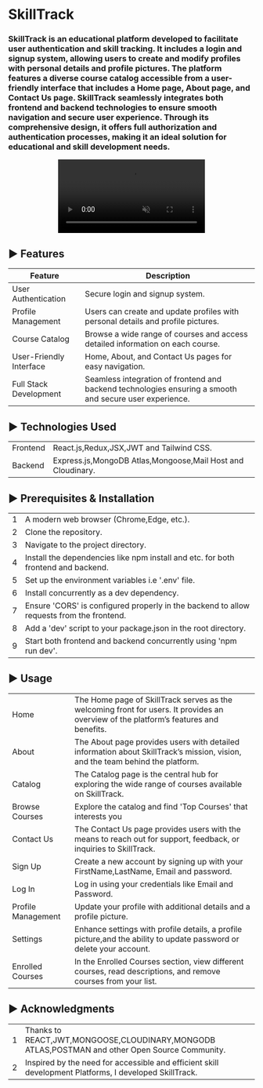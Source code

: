 # SkillTrack

### SkillTrack is an educational platform developed to facilitate user authentication and skill tracking. It includes a login and signup system, allowing users to create and modify profiles with personal details and profile pictures. The platform features a diverse course catalog accessible from a user-friendly interface that includes a Home page, About page, and Contact Us page. SkillTrack seamlessly integrates both frontend and backend technologies to ensure smooth navigation and secure user experience. Through its comprehensive design, it offers full authorization and authentication processes, making it an ideal solution for educational and skill development needs.


<div align="center" >
  <video src="https://github.com/user-attachments/assets/a6ce2aa7-f22c-463e-956f-c981afda409c"  muted
            loop
            autoPlay />
</div>




## ► Features
|Feature|Description|
|-|-|
|User Authentication| Secure login and signup system.|
|Profile Management| Users can create and update profiles with personal details and profile pictures.|
|Course Catalog| Browse a wide range of courses and access detailed information on each course.|
|User-Friendly Interface| Home, About, and Contact Us pages for easy navigation.|
|Full Stack Development| Seamless integration of frontend and backend technologies ensuring a smooth and secure user experience.|

## ► Technologies Used
|||
|-|-|
|Frontend|React.js,Redux,JSX,JWT and Tailwind CSS.|
|Backend|Express.js,MongoDB Atlas,Mongoose,Mail Host and Cloudinary.|


## ► Prerequisites & Installation
|||
|-|-|
|1|A modern web browser (Chrome,Edge, etc.).|
|2|Clone the repository.|
|3|Navigate to the project directory.|
|4|Install the dependencies like npm install and etc. for both frontend and backend.|
|5|Set up the environment variables i.e '.env' file.|
|6|Install concurrently as a dev dependency.|
|7|Ensure 'CORS' is configured properly in the backend to allow requests from the frontend.|
|8|Add a 'dev' script to your package.json in the root directory.|
|9|Start both frontend and backend concurrently using 'npm run dev'.|

## ► Usage
|||
|-|-|
|Home|The Home page of SkillTrack serves as the welcoming front for users. It provides an overview of the platform’s features and benefits.|
|About|The About page provides users with detailed information about SkillTrack’s mission, vision, and the team behind the platform.|
|Catalog|The Catalog page is the central hub for exploring the wide range of courses available on SkillTrack. |
|Browse Courses|Explore the catalog and find 'Top Courses' that interests you|
|Contact Us|The Contact Us page provides users with the means to reach out for support, feedback, or inquiries to SkillTrack.|
|Sign Up|Create a new account by signing up with your FirstName,LastName, Email and password.|
|Log In|Log in using your credentials like Email and Password.|
|Profile Management|Update your profile with additional details and a profile picture.|
|Settings|Enhance settings with profile details, a profile picture,and the ability to update password or delete your account.|
|Enrolled Courses|In the Enrolled Courses section, view different courses, read descriptions, and remove courses from your list.|

## ► Acknowledgments
|||
|-|-|
|1|Thanks to REACT,JWT,MONGOOSE,CLOUDINARY,MONGODB ATLAS,POSTMAN and other Open Source Community.|
|2|Inspired by the need for accessible and efficient skill development Platforms, I developed SkillTrack.|













